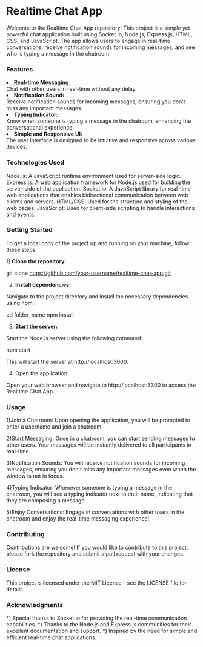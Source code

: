 <h1>Realtime Chat App</h1>
Welcome to the Realtime Chat App repository! This project is a simple yet powerful chat application built using Socket.io, Node.js, Express.js, HTML, CSS, and JavaScript. The app allows users to engage in real-time conversations, receive notification sounds for incoming messages, and see who is typing a message in the chatroom.

<h3>Features</h3>
<li><b>Real-time Messaging:</b></li> Chat with other users in real-time without any delay.
<li><b>Notification Sound:</b></li> Receive notification sounds for incoming messages, ensuring you don't miss any important messages.
<li><b>Typing Indicator:</b></li> Know when someone is typing a message in the chatroom, enhancing the conversational experience.
<li><b>Simple and Responsive UI:</b></li> The user interface is designed to be intuitive and responsive across various devices.


<h3>Technologies Used</h3>

Node.js: A JavaScript runtime environment used for server-side logic.
Express.js: A web application framework for Node.js used for building the server-side of the application.
Socket.io: A JavaScript library for real-time web applications that enables bidirectional communication between web clients and servers.
HTML/CSS: Used for the structure and styling of the web pages.
JavaScript: Used for client-side scripting to handle interactions and events.


<h3>Getting Started</h3>
To get a local copy of the project up and running on your machine, follow these steps:

1)<b> Clone the repository:</b>

git clone https://github.com/your-username/realtime-chat-app.git

2) <b>Install dependencies:</b>

Navigate to the project directory and install the necessary dependencies using npm:

cd folder_name
npm install

3) <b>Start the server:</b>

Start the Node.js server using the following command:

npm start

This will start the server at http://localhost:3000.

4) Open the application:

Open your web browser and navigate to http://localhost:3300 to access the Realtime Chat App.

<h3>Usage</h3>

1)Join a Chatroom:
Upon opening the application, you will be prompted to enter a username and join a chatroom.

2)Start Messaging:
Once in a chatroom, you can start sending messages to other users. Your messages will be instantly delivered to all participants in real-time.

3)Notification Sounds:
You will receive notification sounds for incoming messages, ensuring you don't miss any important messages even when the window is not in focus.

4)Typing Indicator:
Whenever someone is typing a message in the chatroom, you will see a typing indicator next to their name, indicating that they are composing a message.

5)Enjoy Conversations:
Engage in conversations with other users in the chatroom and enjoy the real-time messaging experience!

<h3>Contributing</h3>
Contributions are welcome! If you would like to contribute to this project, please fork the repository and submit a pull request with your changes.

<h3>License</h3>
This project is licensed under the MIT License - see the LICENSE file for details.

<h3>Acknowledgments</h3>
*) Special thanks to Socket.io for providing the real-time communication capabilities.
*) Thanks to the Node.js and Express.js communities for their excellent documentation and support.
*) Inspired by the need for simple and efficient real-time chat applications.
